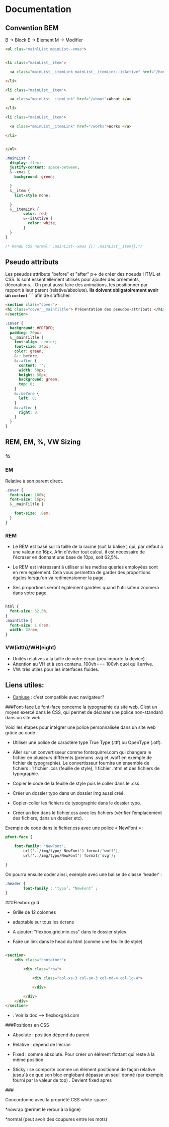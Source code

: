 ﻿# Documentation

## Convention BEM
B -> Block
E -> Element
M -> Modifier

```html
<ul clas="mainlList mainList--xmas">


<li class="mainList__item">

  <a class="mainList__itemLink mainList__itemLink--isActive" href="/home">Home </a>

</li>

<li class="mainList__item">

  <a class="mainList__itemLink" href="/about">About </a>

</li>

<li class="mainList__item">

  <a class="mainList__itemLink" href="/works">Works </a>

</li>


</ul>
```
<!--SCSS-->
```css
.mainList {
  display: flex;
  justify-content: space-between;
  &--xmas {
    background: green;

  }
  &__item {
    list-style none;

  }
  &__itemLink {
        color: red;
        &--isActive {
          color: white;
        }
  }
}

/* Rendu CSS normal: .mainList--xmas {}; .mainList__item{};*/

```
## Pseudo attributs

Les pseudos attributs "before" et "after" p-> de créer des noeuds HTML et CSS. Is sont essentiellement utilisés pour ajouter des ornements, décorations... On peut aussi faire des animations, les positionner par rapport à leur parent (relative/absolute). **Ils doivent obligatoirement avoir un `content` ```**
afin de s'afficher.

```HTML
<section class="cover">
<h1 class="cover__mainTiltle"> Présentation des pseudos-attributs </h1>
</section>
```

```css
.cover {
  background: #FDFDFD;
  padding: 20px;
  &__mainTiltle {
    text-align: center;
    font-size: 24px;
    color: green;
    &:: before,
    &::after {
      content: '';
      width: 50px;
      height: 50px;
      background: green;
      top: 0;
    }
    &::before {
      left: 0;
    }
    &::after {
      right: 0;
    }
  }
}

```

## REM, EM, %, VW Sizing

### %

### EM
Relative à son parent direct.

```CSS
.cover {
  font-size: 100%;
  font-size: 16px;
  &__mainTiltle {

    font-size: .8em;
  }
}
```

### REM

* Le REM est basé sur la taille de la racine (soit la balise <html>) qui, par défaut a une valeur de 16px. Afin d'éviter tout calcul, il est nécessaire de l'écraser en donnant une base de 10px, soit 62,5%.

* Le REM est intéressant à utiliser si les medias queries employées sont en rem également. Cela vous permettra de garder des proportions égales lorsqu'on va redimensionner la page.

* Ses proportions seront également gardées quand l'utilisateur zoomera dans votre page.


```css

html {
  font-size: 62,5%;
}
.mainTitle {
  font-size: 1.6rem;
  width: 32rem;
}

```

### VW(idth)/WH(eight)

* Unités relatives à la taille de votre écran (peu importe la device)
* Attention au VH et à son contenu. 100vh=== 100vh quoi qu'il arrive.
* VW: très utiles pour les interfaces fluides.

## Liens utiles:
* [Caniuse](http://caniuse.com)  : c'est compatible avec navigateur?


###Font-face
Le font-face concerne la typographie du site web. C’est un moyen exercé dans le CSS, qui permet de déclarer une police non-standard dans un site web.

Voici les étapes pour intégrer une police personnalisée dans un site web grâce au code :

* Utiliser une police de caractère type True Type (.ttf) ou OpenType (.otf).

* Aller sur un convertisseur comme fontsquirrel.com qui changera le fichier en plusieurs différents (prenons .svg et .woff en exemple de fichier de typographie). Le convertisseur fournira un ensemble de fichiers : 1 fichier .css (feuille de style), 1 fichier .html et des fichiers de typographie.

* Copier le code de la feuille de style puis le coller dans le .css .

* Créer un dossier typo dans un dossier img aussi créé.

* Copier-coller les fichiers de typographie dans le dossier typo.

* Créer un lien dans le fichier.css avec les fichiers (vérifier l’emplacement des fichiers, dans un dossier etc).


Exemple de code dans le fichier.css avec une police « NewFont » :
```css
@font-face {

	font-family: 'NewFont';
        url('../img/typo/ NewFont') format('woff'),
        url('../img/typo/NewFont') format('svg');

}
```
On pourra ensuite coder ainsi, exemple avec une balise de classe ‘header‘ :

```css
.header {
        font-family : ‘typo’, ‘NewFont’ ;
}

```

###Flexbox grid

* Grille de 12 colonnes

* adaptable sur tous les écrans

* A ajouter: "flexbox.grid.min.css" dans le dossier styles

* Faire un link dans le head du html (comme une feuille de style)

```HTML

<section>
	<div class="container">

		<div class="row">

			<div class="col-xs-3 col-sm-3 col-md-4 col-lg-4">

			</div>

		</div>
	</div>
</section>
```

+ : Voir la doc --> flexboxgrid.com

###Positions en CSS

 * Absolute : position dépend du parent

 * Relative : dépend de l'écran

 * Fixed : comme absolute.  Pour créer un élément flottant qui reste à la même position

 * Sticky : se comporte comme un élément positionné de façon relative jusqu'à ce que son bloc englobant dépasse un seuil donné (par exemple fourni par la valeur de top) . Devient fixed après

###<wbr>

Concordonne avec la propriété CSS white-space

*nowrap (permet le rerour à la ligne)

*normal (peut avoir des coupures entre les mots)

